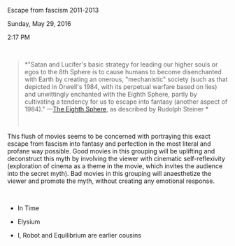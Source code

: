 Escape from fascism 2011-2013

Sunday, May 29, 2016

2:17 PM

 

> *"Satan and Lucifer's basic strategy for leading our higher souls or egos to the 8th Sphere is to cause humans to become disenchanted with Earth by creating an onerous, "mechanistic" society (such as that depicted in Orwell's 1984, with its perpetual warfare based on lies) and unwittingly enchanted with the Eighth Sphere, partly by cultivating a tendency for us to escape into fantasy (another aspect of 1984)." —[The Eighth Sphere](https://sites.google.com/site/fakeapoc/home/black-magic-node/the-eighth-sphere-lucifer-s-dream-earth-s-dump), as described by Rudolph Steiner *
>
>  

This flush of movies seems to be concerned with portraying this exact escape from fascism into fantasy and perfection in the most literal and profane way possible. Good movies in this grouping will be uplifting and deconstruct this myth by involving the viewer with cinematic self-reflexivity (exploration of cinema as a theme in the movie, which invites the audience into the secret myth). Bad movies in this grouping will anaesthetize the viewer and promote the myth, without creating any emotional response.

 

-   In Time

-   Elysium

-   I, Robot and Equilibrium are earlier cousins

 

